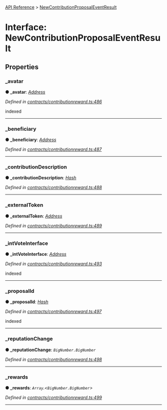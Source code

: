 [API Reference](../README.md) > [NewContributionProposalEventResult](../interfaces/NewContributionProposalEventResult.md)



# Interface: NewContributionProposalEventResult


## Properties
<a id="_avatar"></a>

###  _avatar

**●  _avatar**:  *[Address](../#Address)* 

*Defined in [contracts/contributionreward.ts:486](https://github.com/daostack/arc.js/blob/61e5f90/lib/contracts/contributionreward.ts#L486)*



indexed




___

<a id="_beneficiary"></a>

###  _beneficiary

**●  _beneficiary**:  *[Address](../#Address)* 

*Defined in [contracts/contributionreward.ts:487](https://github.com/daostack/arc.js/blob/61e5f90/lib/contracts/contributionreward.ts#L487)*





___

<a id="_contributionDescription"></a>

###  _contributionDescription

**●  _contributionDescription**:  *[Hash](../#Hash)* 

*Defined in [contracts/contributionreward.ts:488](https://github.com/daostack/arc.js/blob/61e5f90/lib/contracts/contributionreward.ts#L488)*





___

<a id="_externalToken"></a>

###  _externalToken

**●  _externalToken**:  *[Address](../#Address)* 

*Defined in [contracts/contributionreward.ts:489](https://github.com/daostack/arc.js/blob/61e5f90/lib/contracts/contributionreward.ts#L489)*





___

<a id="_intVoteInterface"></a>

###  _intVoteInterface

**●  _intVoteInterface**:  *[Address](../#Address)* 

*Defined in [contracts/contributionreward.ts:493](https://github.com/daostack/arc.js/blob/61e5f90/lib/contracts/contributionreward.ts#L493)*



indexed




___

<a id="_proposalId"></a>

###  _proposalId

**●  _proposalId**:  *[Hash](../#Hash)* 

*Defined in [contracts/contributionreward.ts:497](https://github.com/daostack/arc.js/blob/61e5f90/lib/contracts/contributionreward.ts#L497)*



indexed




___

<a id="_reputationChange"></a>

###  _reputationChange

**●  _reputationChange**:  *`BigNumber.BigNumber`* 

*Defined in [contracts/contributionreward.ts:498](https://github.com/daostack/arc.js/blob/61e5f90/lib/contracts/contributionreward.ts#L498)*





___

<a id="_rewards"></a>

###  _rewards

**●  _rewards**:  *`Array`.<`BigNumber.BigNumber`>* 

*Defined in [contracts/contributionreward.ts:499](https://github.com/daostack/arc.js/blob/61e5f90/lib/contracts/contributionreward.ts#L499)*





___


